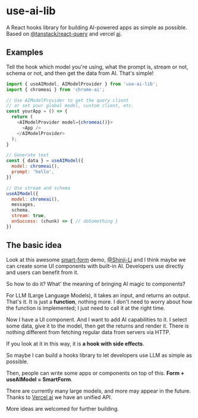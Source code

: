 # use-ai-lib
A React hooks library for building AI-powered apps as simple as possible. Based on [@tanstack/react-query](https://github.com/tanstack/query) and vercel [ai](https://github.com/vercel/ai).

## Examples

Tell the hook which model you're using, what the prompt is, stream or not, schema or not, and then get the data from AI. That's simple!
```js
import { useAIModel, AIModelProvider } from 'use-ai-lib';
import { chromeai } from 'chrome-ai';

// Use AIModelProvider to get the query client
// or set your global model, custom client, etc.
const yourApp = () => {
  return (
    <AIModelProvider model={chromeai()}>
      <App />
    </AIModelProvider>
  );
}

// Generate text
const { data } = useAIModel({
  model: chromeai(),
  prompt: 'hello',
})

// Use stream and schema
useAIModel({
  model: chromeai(),
  messages,
  schema,
  stream: true,
  onSuccess: (chunk) => { // doSomething }
})
```



## The basic idea

Look at this awesome [smart-form](https://try-chromeai.vercel.app/smart-form) demo, [@Shinji-Li](https://github.com/ONLY-yours) and I think maybe we can create some UI components with built-in AI. Developers use <SmartForm> directly and users can benefit from it.

So how to do it? What' the meaning of bringing AI magic to components?

For LLM (Large Language Models), it takes an input, and returns an output. That's it. It is just a **function**, nothing more. I don't need to worry about how the function is implemented; I just need to call it at the right time.

Now I have a UI component. And I want to add AI capabilities to it. I select some data, give it to the model, then get the returns and render it. There is nothing different from fetching regular data from servers via HTTP.

If you look at it in this way, it is **a hook with side effects**.

So maybe I can build a hooks library to let developers use LLM as simple as possible.

Then, people can write some apps or components on top of this. **Form + useAIModel = SmartForm**.

There are currently many large models, and more may appear in the future. Thanks to [Vercel ai](https://sdk.vercel.ai/docs/introduction) we have an unified API.

More ideas are welcomed for further building.
